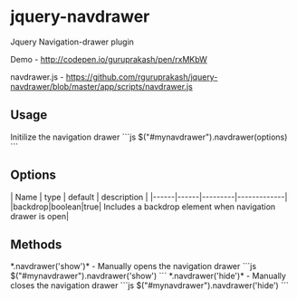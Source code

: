 # jquery-navdrawer
Jquery Navigation-drawer plugin

Demo - http://codepen.io/guruprakash/pen/rxMKbW

navdrawer.js - https://github.com/rguruprakash/jquery-navdrawer/blob/master/app/scripts/navdrawer.js

<h2>Usage</h2>
Initilize the navigation drawer 
```js
$("#mynavdrawer").navdrawer(options)
```
<h2>Options</h2>
| Name | type | default | description |
|------|------|---------|-------------|
|backdrop|boolean|true| Includes a backdrop element when navigation drawer is open|
<h2>Methods</h2>
*.navdrawer('show')* - Manually opens the navigation drawer
```js
$("#mynavdrawer").navdrawer('show')
```
*.navdrawer('hide')* - Manually closes the navigation drawer
```js
$("#mynavdrawer").navdrawer('hide')
```
